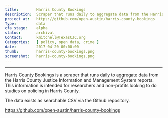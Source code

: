 ```yaml
---
title:        Harris County Bookings
description:  Scraper that runs daily to aggregate data from the Harris County Justice Information and Management System reports
project_at:   https://github.com/open-austin/harris-county-bookings
Type:         data
cfa_stage:    alpha
status:       archival
Contact:      kmitchell@TexasCJC.org
Categories:   [ policy, open data, crime ]
date:         2017-04-20 00:00:00
thumb:        harris-county-bookings.png
screenshot:   harris-county-bookings.png
---
```


*****************

Harris County Bookings is a scraper that runs daily to aggregate data from the Harris County Justice Information and Management System reports. This information is intended for researchers and non-profits looking to do studies on policing in Harris County.

The data exists as searchable CSV via the Github repository.

https://github.com/open-austin/harris-county-bookings
